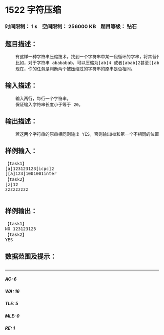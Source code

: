 # 1522 字符压缩   
### 时间限制： 1 s&nbsp;&nbsp;&nbsp;&nbsp;空间限制： 256000 KB&nbsp;&nbsp;&nbsp;&nbsp;题目等级： 钻石  
## 题目描述：  

<pre>
    有这样一种字符串压缩技术，找到一个字符串中某一段循环的字串，将其替代为"[循环节]循环次数"的形式，不断进行该步骤直到满意。   
    比如，对于字符串 abababab，可以压缩为[ab]4 或者[abab]2甚至[[ab]2]2。   
    现在，你的任务是判断两个被压缩过的字符串的原串是否相同。
</pre>
  
  
## 输入描述：  

<pre>
    输入两行，每行一个字符串。   
    保证输入字符串长度小于等于 20。
</pre>
  
  
## 输出描述：  

<pre>
    若这两个字符串的原串相同则输出 YES，否则输出NO和第一个不相同的位置。详见样例。
</pre>
  
  
## 样例输入：  

<pre>
【task1】  
[a]123123123[icpc]2   
[[a]123]1001001inter  
【task2】  
[z]12   
zzzzzzzzz
 
</pre>
  
  
## 样例输出：  

<pre>
【task1】  
NO 123123125   
【task2】  
YES
</pre>
  
  
## 数据范围及提示：  

<pre>
</pre>
  
  
***  

##### AC: 6  
##### WA: 16  
##### TLE: 5  
##### MLE: 0  
##### RE: 1  

